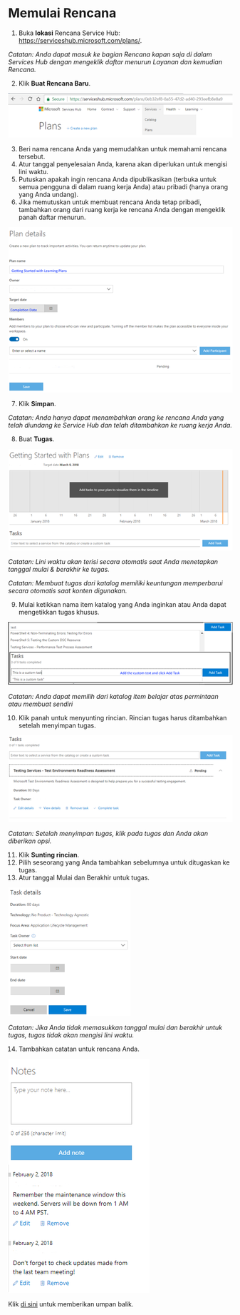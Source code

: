 # <a name="getting-started-with-plans"></a>Memulai Rencana 
  
1. Buka **lokasi** Rencana Service Hub: https://serviceshub.microsoft.com/plans/.  
 
*Catatan:  Anda dapat masuk ke bagian Rencana kapan saja di dalam Services Hub dengan mengeklik daftar menurun Layanan dan kemudian Rencana.*

  
2. Klik **Buat Rencana Baru**. 
 
![Gambar Memulai Rencana KB Layanan 1](services-kb-plans1.png)

 
3. Beri nama rencana Anda yang memudahkan untuk memahami rencana tersebut. 
4. Atur tanggal penyelesaian Anda, karena akan diperlukan untuk mengisi lini waktu.  
5. Putuskan apakah ingin rencana Anda dipublikasikan (terbuka untuk semua pengguna di dalam ruang kerja Anda) atau pribadi (hanya orang yang Anda undang). 
6. Jika memutuskan untuk membuat rencana Anda tetap pribadi, tambahkan orang dari ruang kerja ke rencana Anda dengan mengeklik panah daftar menurun. 
 
![Gambar Memulai Rencana KB Layanan 2](services-kb-plans2.png)

 
7. Klik **Simpan**. 
  
*Catatan:  Anda hanya dapat menambahkan orang ke rencana Anda yang telah diundang ke Service Hub dan telah ditambahkan ke ruang kerja Anda.*  
 
8. Buat **Tugas**.  
 
![Gambar Memulai Rencana KB Layanan 3](services-kb-plans3.png)

 
*Catatan: Lini waktu akan terisi secara otomatis saat Anda menetapkan tanggal mulai & berakhir ke tugas.*

*Catatan: Membuat tugas dari katalog memiliki keuntungan memperbarui secara otomatis saat konten digunakan.*   
 
9. Mulai ketikkan nama item katalog yang Anda inginkan atau Anda dapat mengetikkan tugas khusus.  
 
![Gambar Memulai Rencana KB Layanan 4](services-kb-plans4.png)

 
*Catatan:  Anda dapat memilih dari katalog item belajar atas permintaan atau membuat sendiri*
 
10. Klik panah untuk menyunting rincian. Rincian tugas harus ditambahkan setelah menyimpan tugas.  
  
![Gambar Memulai Rencana KB Layanan 5](services-kb-plans5.png)

 
*Catatan: Setelah menyimpan tugas, klik pada tugas dan Anda akan diberikan opsi.*
 
11. Klik **Sunting rincian**. 
12. Pilih seseorang yang Anda tambahkan sebelumnya untuk ditugaskan ke tugas.  
13. Atur tanggal Mulai dan Berakhir untuk tugas. 
 
![Gambar Memulai Rencana KB Layanan 6](services-kb-plans6.png)

 
*Catatan:  Jika Anda tidak memasukkan tanggal mulai dan berakhir untuk tugas, tugas tidak akan mengisi lini waktu.* 
 
14. Tambahkan catatan untuk rencana Anda.  
 
![Gambar Memulai Rencana KB Layanan 7](services-kb-plans7.png)

 
Klik <a href="mailto:SHub_Feedback_RC@Microsoft.com?subject=Resource%20Center%20Feedback%3A%20%3CInsert%20feedback%20topic%3E%3E&amp;body=%3C%3Cplease%20submit%20your%20feedback%20with%20enough%20detail%20on%20the%20problem%2C%20reproduction%20steps%20and%20what%20you%20desire%20to%20happen%3E%3E" target="_blank">di sini</a> untuk memberikan umpan balik.
